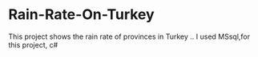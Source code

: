 # Rain-Rate-On-Turkey


This project shows the rain rate of provinces in Turkey ..
I used MSsql,for this project, c#
